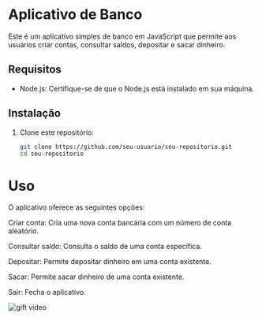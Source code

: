 
# Aplicativo de Banco

Este é um aplicativo simples de banco em JavaScript que permite aos usuários criar contas, consultar saldos, depositar e sacar dinheiro.

## Requisitos

- Node.js: Certifique-se de que o Node.js está instalado em sua máquina.

## Instalação

1. Clone este repositório:

   ```bash
   git clone https://github.com/seu-usuario/seu-repositorio.git
   cd seu-repositorio


# Uso
O aplicativo oferece as seguintes opções:

Criar conta: Cria uma nova conta bancária com um número de conta aleatório.

Consultar saldo: Consulta o saldo de uma conta específica.

Depositar: Permite depositar dinheiro em uma conta existente.

Sacar: Permite sacar dinheiro de uma conta existente.

Sair: Fecha o aplicativo.


![gift video](video/conta_node.gif)
